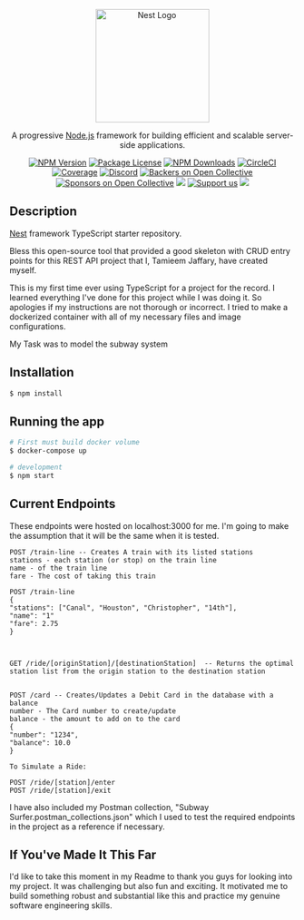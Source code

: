 <p align="center">
  <a href="http://nestjs.com/" target="blank"><img src="https://nestjs.com/img/logo-small.svg" width="200" alt="Nest Logo" /></a>
</p>

[circleci-image]: https://img.shields.io/circleci/build/github/nestjs/nest/master?token=abc123def456
[circleci-url]: https://circleci.com/gh/nestjs/nest

  <p align="center">A progressive <a href="http://nodejs.org" target="_blank">Node.js</a> framework for building efficient and scalable server-side applications.</p>
    <p align="center">
<a href="https://www.npmjs.com/~nestjscore" target="_blank"><img src="https://img.shields.io/npm/v/@nestjs/core.svg" alt="NPM Version" /></a>
<a href="https://www.npmjs.com/~nestjscore" target="_blank"><img src="https://img.shields.io/npm/l/@nestjs/core.svg" alt="Package License" /></a>
<a href="https://www.npmjs.com/~nestjscore" target="_blank"><img src="https://img.shields.io/npm/dm/@nestjs/common.svg" alt="NPM Downloads" /></a>
<a href="https://circleci.com/gh/nestjs/nest" target="_blank"><img src="https://img.shields.io/circleci/build/github/nestjs/nest/master" alt="CircleCI" /></a>
<a href="https://coveralls.io/github/nestjs/nest?branch=master" target="_blank"><img src="https://coveralls.io/repos/github/nestjs/nest/badge.svg?branch=master#9" alt="Coverage" /></a>
<a href="https://discord.gg/G7Qnnhy" target="_blank"><img src="https://img.shields.io/badge/discord-online-brightgreen.svg" alt="Discord"/></a>
<a href="https://opencollective.com/nest#backer" target="_blank"><img src="https://opencollective.com/nest/backers/badge.svg" alt="Backers on Open Collective" /></a>
<a href="https://opencollective.com/nest#sponsor" target="_blank"><img src="https://opencollective.com/nest/sponsors/badge.svg" alt="Sponsors on Open Collective" /></a>
  <a href="https://paypal.me/kamilmysliwiec" target="_blank"><img src="https://img.shields.io/badge/Donate-PayPal-ff3f59.svg"/></a>
    <a href="https://opencollective.com/nest#sponsor"  target="_blank"><img src="https://img.shields.io/badge/Support%20us-Open%20Collective-41B883.svg" alt="Support us"></a>
  <a href="https://twitter.com/nestframework" target="_blank"><img src="https://img.shields.io/twitter/follow/nestframework.svg?style=social&label=Follow"></a>
</p>
  <!--[![Backers on Open Collective](https://opencollective.com/nest/backers/badge.svg)](https://opencollective.com/nest#backer)
  [![Sponsors on Open Collective](https://opencollective.com/nest/sponsors/badge.svg)](https://opencollective.com/nest#sponsor)-->

## Description

[Nest](https://github.com/nestjs/nest) framework TypeScript starter repository.

Bless this open-source tool that provided a good skeleton with CRUD entry points for this REST API project that I, Tamieem Jaffary, have created myself.

This is my first time ever using TypeScript for a project for the record. I learned everything I've done for this project while I was doing it.
So apologies if my instructions are not thorough or incorrect. I tried to make a dockerized container with all of my necessary files and image configurations.

My Task was to model the subway system 

## Installation

```bash
$ npm install
```

## Running the app

```bash
# First must build docker volume
$ docker-compose up

# development
$ npm start

```

## Current Endpoints
These endpoints were hosted on localhost:3000 for me. I'm going to make the assumption that it will be the same when it is tested.

```
POST /train-line -- Creates A train with its listed stations
stations - each station (or stop) on the train line
name - of the train line
fare - The cost of taking this train

POST /train-line
{
"stations": ["Canal", "Houston", "Christopher", "14th"],
"name": "1"
"fare": 2.75
}



GET /ride/[originStation]/[destinationStation]  -- Returns the optimal station list from the origin station to the destination station


POST /card -- Creates/Updates a Debit Card in the database with a balance 
number - The Card number to create/update
balance - the amount to add on to the card
{
"number": "1234",
"balance": 10.0
}

To Simulate a Ride:

POST /ride/[station]/enter
POST /ride/[station]/exit

```

I have also included my Postman collection, "Subway Surfer.postman_collections.json" which I used to test the required endpoints in the project as a reference if necessary.


## If You've Made It This Far

I'd like to take this moment in my Readme to thank you guys for looking into my project. It was challenging
but also fun and exciting.
It motivated me to build something robust and substantial like this and practice my genuine software engineering skills.
